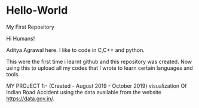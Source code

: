 # Hello-World
My First Repository

Hi Humans!

Aditya Agrawal here. I like to code in C,C++ and python.




This were the first time i learnt github and this repository was created. Now using this to upload all my codes that I wrote to learn certain languages and tools. 


MY PROJECT 1:-
(Created - August 2019 - October 2019)
visualization Of Indian Road Accident using the data available from the website https://data.gov.in/.

